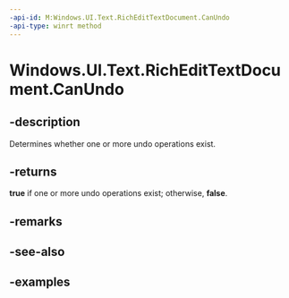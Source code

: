 ```yaml
---
-api-id: M:Windows.UI.Text.RichEditTextDocument.CanUndo
-api-type: winrt method
---
```


<!-- Method syntax.
public bool RichEditTextDocument.CanUndo()
-->

# Windows.UI.Text.RichEditTextDocument.CanUndo


## -description

Determines whether one or more undo operations exist.

## -returns

**true** if one or more undo operations exist; otherwise, **false**.

## -remarks

## -see-also

## -examples

